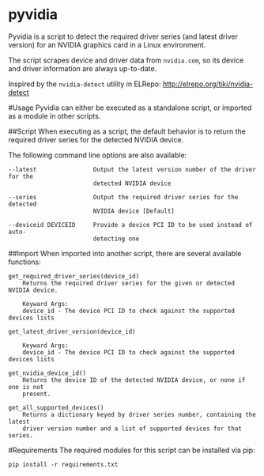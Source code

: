 pyvidia
=======
Pyvidia is a script to detect the required driver series (and latest driver
version) for an NVIDIA graphics card in a Linux environment.

The script scrapes device and driver data from `nvidia.com`, so its device and
driver information are always up-to-date.

Inspired by the `nvidia-detect` utility in ELRepo:
http://elrepo.org/tiki/nvidia-detect

#Usage
Pyvidia can either be executed as a standalone script, or imported as a module
in other scripts.

##Script
When executing as a script, the default behavior is to return the required
driver series for the detected NVIDIA device.

The following command line options are also available:
```
--latest                Output the latest version number of the driver for the
                        detected NVIDIA device

--series                Output the required driver series for the detected
                        NVIDIA device [Default]

--deviceid DEVICEID     Provide a device PCI ID to be used instead of auto-
                        detecting one
```

##Import
When imported into another script, there are several available functions:

```
get_required_driver_series(device_id)
    Returns the required driver series for the given or detected NVIDIA device.

    Keyward Args:
    device_id - The device PCI ID to check against the supported devices lists
```

```
get_latest_driver_version(device_id)

    Keyward Args:
    device_id - The device PCI ID to check against the supported devices lists
```

```
get_nvidia_device_id()
    Returns the device ID of the detected NVIDIA device, or none if one is not
    present.
```

```
get_all_supported_devices()
    Returns a dictionary keyed by driver series number, containing the latest
    driver version number and a list of supported devices for that series.
```

#Requirements
The required modules for this script can be installed via pip:
```
pip install -r requirements.txt
```
